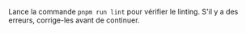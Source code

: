 Lance la commande `pnpm run lint` pour vérifier le linting.
S'il y a des erreurs, corrige-les avant de continuer.
